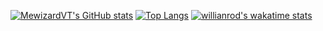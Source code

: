 [![MewizardVT's GitHub stats](https://github-readme-stats.vercel.app/api?username=mewizardvt&theme=dark)](https://github.com/anuraghazra/github-readme-stats)
[![Top Langs](https://github-readme-stats.vercel.app/api/top-langs/?username=mewizardvt&theme=dark)](https://github.com/anuraghazra/github-readme-stats)
[![willianrod's wakatime stats](https://github-readme-stats.vercel.app/api/wakatime?username=mewizardvt&theme=dark)](https://github.com/anuraghazra/github-readme-stats)

